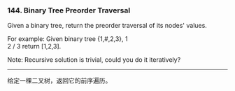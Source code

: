 ### 144. Binary Tree Preorder Traversal

Given a binary tree, return the preorder traversal of its nodes' values.

For example:
Given binary tree {1,#,2,3},
   1
    \
     2
    /
   3
return [1,2,3].

Note: Recursive solution is trivial, could you do it iteratively?

* * *

给定一棵二叉树，返回它的前序遍历。   

